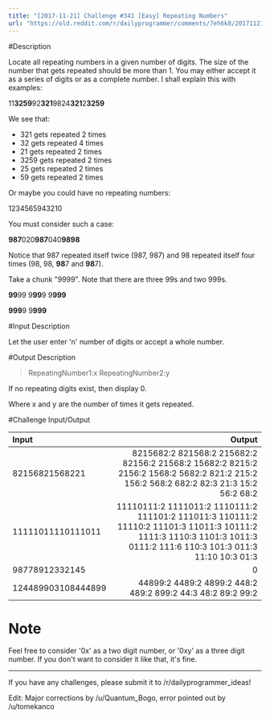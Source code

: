 ```yaml
---
title: "[2017-11-21] Challenge #341 [Easy] Repeating Numbers"
url: "https://old.reddit.com/r/dailyprogrammer/comments/7eh6k8/20171121_challenge_341_easy_repeating_numbers/"
---
```


#Description

Locate all repeating numbers in a given number of digits. The size of the number that gets repeated should be more than 1. You may either accept it as a series of digits or as a complete number. I shall explain this with examples: 

11**3259**92**321**9824**321**2**3259** 

We see that:

+ 321 gets repeated 2 times
+ 32 gets repeated 4 times
+ 21 gets repeated 2 times
+ 3259 gets repeated 2 times
+ 25 gets repeated 2 times
+ 59 gets repeated 2 times

Or maybe you could have no repeating numbers:

1234565943210

You must consider such a case:

**987**020**987**040**9898**

Notice that 987 repeated itself twice (987, 987) and 98 repeated itself four times (98, 98, **98**7 and **98**7). 

Take a chunk "9999". Note that there are three 99s and two 999s.

**99**99 9**99**9 9**999** 

**999**9 9**999**

#Input Description

Let the user enter 'n' number of digits or accept a whole number. 

#Output Description

> RepeatingNumber1:x RepeatingNumber2:y

If no repeating digits exist, then display 0.

Where x and y are the number of times it gets repeated.

#Challenge Input/Output

Input | Output
:--|--:
82156821568221 | 8215682:2 821568:2 215682:2 82156:2 21568:2 15682:2 8215:2 2156:2 1568:2 5682:2 821:2 215:2 156:2 568:2 682:2 82:3 21:3 15:2 56:2 68:2  
11111011110111011 | 11110111:2 1111011:2 1110111:2 111101:2 111011:3 110111:2 11110:2 11101:3 11011:3 10111:2 1111:3 1110:3 1101:3 1011:3 0111:2 111:6 110:3 101:3 011:3 11:10 10:3 01:3
98778912332145 | 0
124489903108444899 | 44899:2 4489:2 4899:2 448:2 489:2 899:2 44:3 48:2 89:2 99:2 

# Note

Feel free to consider '0x' as a two digit number, or '0xy' as a three digit number. If you don't want to consider it like that, it's fine.

-----------------------------------------------------------------

If you have any challenges, please submit it to /r/dailyprogrammer_ideas!
 

Edit: Major corrections by /u/Quantum_Bogo, error pointed out by /u/tomekanco